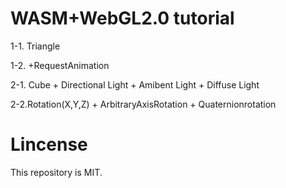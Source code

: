 # WASM+WebGL2.0 tutorial
1-1. Triangle

1-2. +RequestAnimation

2-1. Cube + Directional Light + Amibent Light + Diffuse Light

2-2.Rotation(X,Y,Z) + ArbitraryAxisRotation + Quaternionrotation

# Lincense
This repository is MIT.